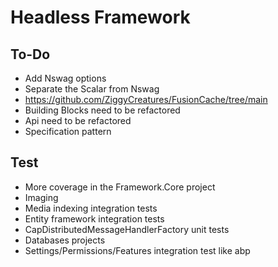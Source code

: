 ﻿# Headless Framework

## To-Do

- Add Nswag options
- Separate the Scalar from Nswag
- https://github.com/ZiggyCreatures/FusionCache/tree/main
- Building Blocks need to be refactored
- Api need to be refactored
- Specification pattern

## Test

- More coverage in the Framework.Core project
- Imaging
- Media indexing integration tests
- Entity framework integration tests
- CapDistributedMessageHandlerFactory unit tests
- Databases projects
- Settings/Permissions/Features integration test like abp
